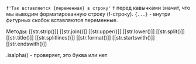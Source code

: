 
`f'Так вставляется {переменная} в строку'`
`f` перед кавычками значит, что мы выводим форматированную строку (f-строку).
`{...}` - внутри фигурных скобок вставляются переменные.

Методы:
[[str.strip()]]
[[str.join()]]
[[str.upper()]]
[[str.lower()]]
[[str.split()]]
[[str.title()]]
[[str.splitlines()]]
[[str.format()]]
[[str.startswith()]]
[[str.endswith()]]

.isalpha() - проверяет, это буква или нет